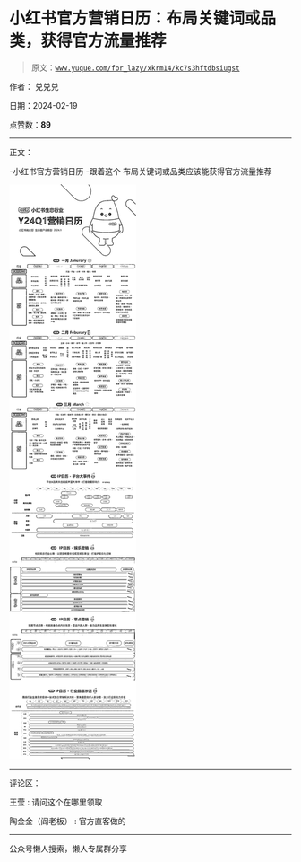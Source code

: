 # 小红书官方营销日历：布局关键词或品类，获得官方流量推荐

> 原文：[`www.yuque.com/for_lazy/xkrm14/kc7s3hftdbsiugst`](https://www.yuque.com/for_lazy/xkrm14/kc7s3hftdbsiugst)

作者： 兑兑兑

日期：2024-02-19

点赞数：**89**

* * *

正文：

-小红书官方营销日历 -跟着这个 布局关键词或品类应该能获得官方流量推荐

![](img/064a2d9213b2fd9ac60cfdcbb3c982dc.png)

* * *

评论区：

王莹 : 请问这个在哪里领取

陶金金（阎老板） : 官方直客做的

* * *

公众号懒人搜索，懒人专属群分享